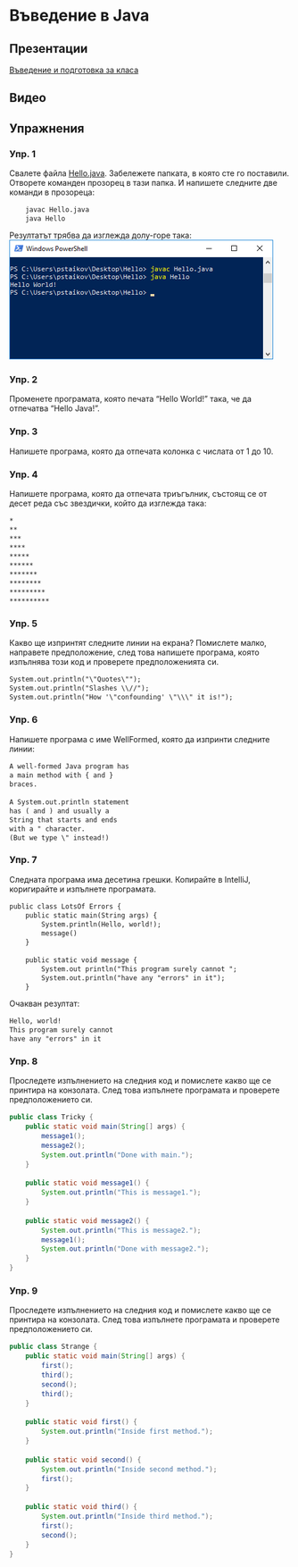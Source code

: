 # Въведение в Java

## Презентации
[Въведение и подготовка за класа](https://docs.google.com/presentation/d/1QPvrKR3p7uFKQXmBtre9A2wkvuNvV8J9RP7oRTAnFsc/edit?usp=sharing)

## Видео

## Упражнения

### Упр. 1
Свалете файла [Hello.java](../Hello.java). Забележете папката, в която сте го поставили. Отворете команден прозорец в тази папка. И напишете следните две команди в прозореца:
~~~
	javac Hello.java
	java Hello
~~~
Резултатът трябва да изглежда долу-горе така:
![](CmdJava.png)

### Упр. 2
Променете програмата, която печата “Hello World!” така, че да отпечатва “Hello Java!”. 

### Упр. 3
Напишете програма, която да отпечата колонка с числата от 1 до 10. 

### Упр. 4
Напишете програма, която да отпечата триъгълник, състоящ се от десет реда със звездички, който да изглежда така:

~~~
*
**
***
****
*****
******
*******
********
*********
**********
~~~

### Упр. 5
Какво ще изпринтят следните линии на екрана? Помислете малко, направете предположение, след това напишете програма, която изпълнява този код и проверете предположенията си.
~~~
System.out.println("\"Quotes\"");
System.out.println("Slashes \\//");
System.out.println("How '\"confounding' \"\\\" it is!");
~~~

### Упр. 6
Напишете програма с име WellFormed, която да изпринти следните линии:
~~~
A well-formed Java program has
a main method with { and }
braces.

A System.out.println statement
has ( and ) and usually a
String that starts and ends
with a " character.
(But we type \" instead!)
~~~

### Упр. 7
Следната програма има десетина грешки. Копирайте в IntelliJ, коригирайте и изпълнете програмата.
~~~
public class LotsOf Errors {
    public static main(String args) {
        System.println(Hello, world!);
        message()
    }

    public static void message {
        System.out println("This program surely cannot ";
        System.out.println("have any "errors" in it");
    }
~~~

Очакван резултат:
~~~
Hello, world!
This program surely cannot 
have any "errors" in it
~~~

### Упр. 8
Проследете изпълнението на следния код и помислете какво ще се принтира на конзолата. След това изпълнете програмата и проверете предположението си.

```java
public class Tricky {
	public static void main(String[] args) {
		message1();
		message2();
		System.out.println("Done with main.");
	}

	public static void message1() {
		System.out.println("This is message1.");
	}

	public static void message2() {
		System.out.println("This is message2.");
		message1();
		System.out.println("Done with message2.");
	}
}
```

### Упр. 9
Проследете изпълнението на следния код и помислете какво ще се принтира на конзолата. След това изпълнете програмата и проверете предположението си.

```java
public class Strange {
	public static void main(String[] args) {
		first();
		third();
		second();
		third();
	}

	public static void first() {
		System.out.println("Inside first method.");
	}

	public static void second() {
		System.out.println("Inside second method.");
		first();
	}

	public static void third() {
		System.out.println("Inside third method.");
		first();
		second();
	}
}
```

